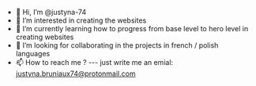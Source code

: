 - 👋 Hi, I’m @justyna-74
- 👀 I’m interested in creating the websites
- 🌱 I’m currently learning how to progress from base level to hero level in creating websites
- 💞️ I’m looking for collaborating in the projects in french / polish languages
- 📫 How to reach me ? --- just write me an emial: justyna.bruniaux74@protonmail.com

<!---
justyna-74/justyna-74 is a ✨ special ✨ repository because its `README.md` (this file) appears on your GitHub profile.
You can click the Preview link to take a look at your changes.
--->
